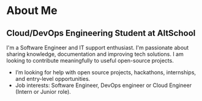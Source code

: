 # About Me
## Cloud/DevOps Engineering Student at AltSchool

I'm a Software Engineer and IT support enthusiast. I'm passionate about sharing knowledge, documentation and improving tech solutions. I am looking to contribute meaningfully to useful open-source projects.

* I’m looking for help with open source projects, hackathons, internships, and entry-level opportunities.
* Job interests: Software Engineer, DevOps engineer or Cloud Engineer (Intern or Junior role).